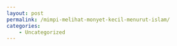 ```yaml
---
layout: post
permalink: /mimpi-melihat-monyet-kecil-menurut-islam/
categories:
    - Uncategorized
---
```


